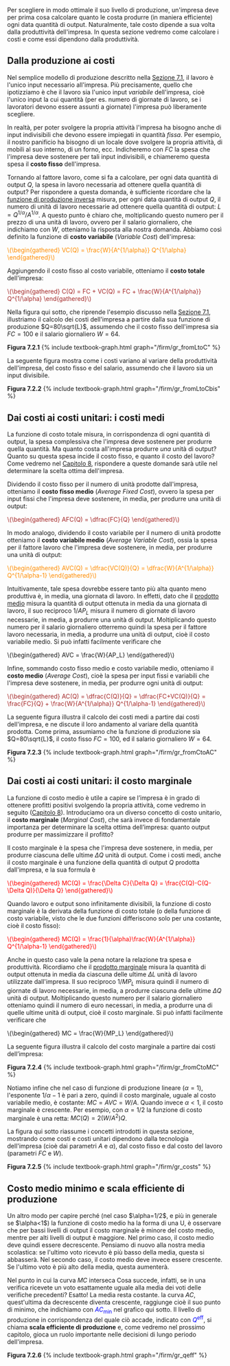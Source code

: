 


Per scegliere in modo ottimale il suo livello di produzione, un'impresa deve per prima cosa calcolare quanto le costa produrre (in maniera efficiente) ogni data quantità di output. Naturalmente, tale costo dipende a sua volta dalla produttività dell'impresa. In questa sezione vedremo come calcolare i costi e come essi dipendono dalla produttività.














<h2 id="SUBSEC_PC">Dalla produzione ai costi</h2>

Nel semplice modello di produzione descritto nella <a href="{{ site.baseurl }}/it/I/7/1">Sezione 7.1</a>, il lavoro è l'unico input necessario all'impresa. Più precisamente, quello che ipotizziamo è che il lavoro sia l'unico input <i>variabile</i> dell'impresa, cioè l'unico input la cui quantità (per es. numero di giornate di lavoro, se i lavoratori devono essere assunti a giornate) l'impresa può liberamente scegliere. 

In realtà, per poter svolgere la propria attività l'impresa ha bisogno anche di input indivisibili che devono essere impiegati in quantità <i>fissa</i>. Per esempio, il nostro panificio ha bisogno di un locale dove svolgere la propria attività, di mobili al suo interno, di un forno, ecc. Indicheremo con $FC$ la spesa che l'impresa deve sostenere per tali input indivisibili, e chiameremo questa spesa il <b>costo fisso</b> dell'impresa.

Tornando al fattore lavoro, come si fa a calcolare, per ogni data quantità di output $Q$, la spesa in lavoro necessaria ad ottenere quella quantità di output? Per rispondere a questa domanda, è sufficiente ricordare che la <a href="{{ site.baseurl }}/it/I/7/1#SUBSEC_prod4">funzione di produzione inversa</a> misura, per ogni data quantità di output $Q$, il numero di unità di lavoro necessarie ad ottenere quella quantità di output: $L=Q^{1/\alpha}/A^{1/\alpha}$. A questo punto è chiaro che, moltiplicando questo numero per il prezzo di una unità di lavoro, ovvero per il salario giornaliero, che indichiamo con $W$, otteniamo la risposta alla nostra domanda. Abbiamo così definito la 
funzione di <b>costo variabile</b> (<i>Variable Cost</i>) dell'impresa:

<p><span style="color: Darkorange;">
\(\begin{gathered}
 VC(Q) = \frac{W}{A^{1/\alpha}} Q^{1/\alpha}
\end{gathered}\)
</span></p>

Aggiungendo il costo fisso al costo variabile, otteniamo il <b>costo totale</b> dell'impresa:

<p><span style="color: Brown;">
\(\begin{gathered}
 C(Q) = FC + VC(Q) = FC + \frac{W}{A^{1/\alpha}} Q^{1/\alpha}
\end{gathered}\)
</span></p>

Nella figura qui sotto, che riprende l'esempio discusso nella <a href="{{ site.baseurl }}/it/I/7/1">Sezione 7.1</a>, illustriamo il calcolo dei costi dell'impresa a partire dalla sua funzione di produzione $Q=80\sqrt{L}$, assumendo che il costo fisso dell'impresa sia $FC=100$ e il salario giornaliero $W=64$. 


<a id="gr_fromLtoC"><strong>Figura 7.2.1</strong></a>
{% include textbook-graph.html graph="/firm/gr_fromLtoC" %}

La seguente figura mostra come i costi variano al variare della produttività dell'impresa, del costo fisso e del salario, assumendo che il lavoro sia un input divisibile.


<a id="gr_fromLtoCbis"><strong>Figura 7.2.2</strong></a>
{% include textbook-graph.html graph="/firm/gr_fromLtoCbis" %}



























<h2 id="SUBSEC_AC">Dai costi ai costi unitari: i costi medi</h2>
La funzione di costo totale misura, in corrispondenza di ogni quantità di output, la spesa complessiva  che l'impresa deve sostenere per produrre quella quantità. Ma quanto costa all'impresa produrre <i>una</i> unità di output? Quanto su questa spesa incide il costo fisso, e quanto il costo del lavoro? Come vedremo nel <a href="{{ site.baseurl }}/it/I/8">Capitolo 8</a>, rispondere a queste domande sarà utile nel determinare la scelta ottima dell'impresa.

Dividendo il costo fisso per il numero di unità prodotte dall'impresa, otteniamo il <b>costo fisso medio</b> (<i>Average Fixed Cost</i>), ovvero la spesa per input fissi che l'impresa deve sostenere, in media, per produrre una unità di output: 

<p><span style="color: Brown;">
\(\begin{gathered}
 AFC(Q) = \dfrac{FC}{Q}
\end{gathered}\)
</span></p>

In modo analogo, dividendo il costo variabile per il numero di unità prodotte otteniamo il <b>costo variabile medio</b> (<i>Average Variable Cost</i>), ossia la spesa per il fattore lavoro che l'impresa deve sostenere, in media, per produrre una unità di output:

<p><span style="color: Darkorange;">
\(\begin{gathered}
 AVC(Q) = \dfrac{VC(Q)}{Q} = \dfrac{W}{A^{1/\alpha}} Q^{1/\alpha-1}
\end{gathered}\)
</span></p>

Intuitivamente, tale spesa dovrebbe essere tanto più alta quanto meno produttiva è, in media, una giornata di lavoro. In effetti, dato che il <a href="{{ site.baseurl }}/it/I/7/1#SUBSEC_AP">prodotto medio</a> misura la quantità di output ottenuta in media da una giornata di lavoro, il suo reciproco $1/AP_L$ misura il numero di giornate di lavoro necessarie, in media, a produrre una unità di output. Moltiplicando questo numero per il salario giornaliero otterremo quindi la spesa per il fattore lavoro necessaria, in media, a produrre una unità di output, cioè il costo variabile medio. Si può infatti facilmente verificare che

<p>
\(\begin{gathered}
 AVC = \frac{W}{AP_L}
\end{gathered}\)
</p>

Infine, sommando costo fisso medio e costo variabile medio, otteniamo il <b>costo medio</b> (<i>Average Cost</i>), cioè la spesa per input fissi e variabili che l'impresa deve sostenere, in media, per produrre ogni unità di output:

<p><span style="color: Brown;">
\(\begin{gathered}
 AC(Q) = \dfrac{C(Q)}{Q} = \dfrac{FC+VC(Q)}{Q} = \frac{FC}{Q} + \frac{W}{A^{1/\alpha}} Q^{1/\alpha-1}
\end{gathered}\)
</span></p>


La seguente figura illustra il calcolo dei costi medi a partire dai costi dell'impresa, e ne discute il loro andamento al variare della quantità prodotta. Come prima, assumiamo che la funzione di produzione sia $Q=80\sqrt{L}$, il costo fisso $FC=100$, ed il salario giornaliero $W=64$.

<a id="gr_fromCtoAC"><strong>Figura 7.2.3</strong></a>
{% include textbook-graph.html graph="/firm/gr_fromCtoAC" %}






























<h2 id="SUBSEC_MC">Dai costi ai costi unitari: il costo marginale</h2>
La funzione di costo medio è utile a capire se l’impresa è in grado di ottenere profitti positivi svolgendo la propria attività, come vedremo in seguito (<a href="{{ site.baseurl }}/it/I/8">Capitolo 8</a>). Introduciamo ora un diverso concetto di costo unitario, il <b>costo marginale</b> (<i>Marginal Cost</i>), che sarà invece di fondamentale importanza per determinare la scelta ottima dell’impresa: quanto output produrre per massimizzare il profitto?

Il costo marginale è la spesa che l'impresa deve sostenere, in media, per produrre ciascuna delle ultime $\Delta Q$ unità di output. Come i costi medi, anche il costo marginale è una funzione della quantità di output $Q$ prodotta dall'impresa, e la sua formula è

<p><span style="color: Red;">
\(\begin{gathered}
 MC(Q) = \frac{\Delta C}{\Delta Q} = \frac{C(Q)-C(Q-\Delta Q)}{\Delta Q}
\end{gathered}\)
</span></p>

Quando lavoro e output sono infinitamente divisibili, la funzione di costo marginale è la derivata della funzione di costo totale (o della funzione di costo variabile, visto che le due funzioni differiscono solo per una costante, cioè il costo fisso):

<p><span style="color: Red;">
\(\begin{gathered}
 MC(Q) = \frac{1}{\alpha}\frac{W}{A^{1/\alpha}} Q^{1/\alpha-1}
\end{gathered}\)
</span></p>

Anche in questo caso vale la pena notare la relazione tra spesa e produttività. Ricordiamo che il <a href="{{ site.baseurl }}/it/I/7/1#SUBSEC_MP">prodotto marginale</a> misura la quantità di output ottenuta in media da ciascuna delle ultime $\Delta L$ unità di lavoro utilizzate dall'impresa. Il suo reciproco $1/MP_L$ misura quindi il numero di giornate di lavoro necessarie, in media, a produrre ciascuna delle ultime $\Delta Q$ unità di output. Moltiplicando questo numero per il salario giornaliero otteniamo quindi il numero di euro necessari, in media, a produrre una di quelle ultime unità di output, cioè il costo marginale. Si può infatti facilmente verificare che

<p>
\(\begin{gathered}
 MC = \frac{W}{MP_L}
\end{gathered}\)
</p>


La seguente figura illustra il calcolo del costo marginale a partire dai costi dell’impresa:

<a id="gr_fromCtoMC"><strong>Figura 7.2.4</strong></a>
{% include textbook-graph.html graph="/firm/gr_fromCtoMC" %}


Notiamo infine che nel caso di funzione di produzione lineare ($\alpha=1$), l'esponente $1/\alpha-1$ è pari a zero, quindi il costo marginale, uguale al costo variabile medio, è costante: $MC=AVC=W/A$. Quando invece $\alpha<1$, il costo marginale è crescente. Per esempio, con $\alpha=1/2$ la funzione di costo marginale è una retta: $MC(Q)=2(W/A^2)Q$.


La figura qui sotto riassume i concetti introdotti in questa sezione, mostrando come costi e costi unitari dipendono dalla tecnologia dell'impresa (cioè dai parametri $A$ e $\alpha$), dal costo fisso e dal costo del lavoro (parametri $FC$ e $W$).

<a id="gr_costs"><strong>Figura 7.2.5</strong></a>
{% include textbook-graph.html graph="/firm/gr_costs" %}



















<h2 id="SUBSEC_ACMIN">Costo medio minimo e scala efficiente di produzione</h2>
Un altro modo per capire perché (nel caso $\alpha=1/2$, e più in generale se $\alpha<1$) la funzione di costo medio ha la forma di una U, è osservare che per bassi livelli di output il costo marginale è minore del costo medio, mentre per alti livelli di output è maggiore. Nel primo caso, il costo medio deve quindi essere decrescente. Pensiamo di nuovo alla nostra media scolastica: se l'ultimo voto ricevuto è più basso della media, questa si abbasserà. Nel secondo caso, il costo medio deve invece essere crescente. Se l'ultimo voto è più alto della media, questa aumenterà.

Nel punto in cui la curva $MC$ interseca
<span class="marginnote">
Cosa succede, infatti, se in una verifica ricevete un voto esattamente uguale alla media dei voti delle verifiche precedenti? Esatto! La media resta costante.
</span>
la curva $AC$, quest'ultima da decrescente diventa crescente, raggiunge cioè il suo punto di minimo, che indichiamo con <span style="color: blue;">$AC_\text{min}$</span> nel grafico qui sotto. Il livello di produzione in corrispondenza del quale ciò accade, indicato con <span style="color: blue;">$Q^\text{eff}$</span>, si chiama <b>scala efficiente di produzione</b> e, come vedremo nel prossimo capitolo, gioca un ruolo importante nelle decisioni di lungo periodo dell'impresa. 

<a id="gr_qeff"><strong>Figura 7.2.6</strong></a>
{% include textbook-graph.html graph="/firm/gr_qeff" %}















